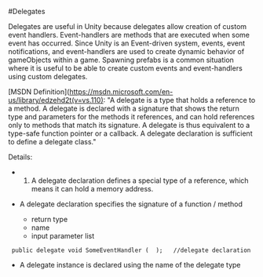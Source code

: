 #Delegates

Delegates are useful in Unity because delegates allow creation of custom event handlers. Event-handlers are methods that are executed when some event has occurred.  Since Unity is an Event-driven system, events, event notifications, and event-handlers are used to create dynamic behavior of gameObjects within a game.  Spawning prefabs is a common situation where it is useful to be able to create custom events and event-handlers using custom delegates.  

[MSDN Definition](https://msdn.microsoft.com/en-us/library/edzehd2t(v=vs.110):
"A delegate is a type that holds a reference to a method. A delegate is declared with a signature that shows the return type and parameters for the methods it references, and can hold references only to methods that match its signature. A delegate is thus equivalent to a type-safe function pointer or a callback. A delegate declaration is sufficient to define a delegate class."

Details: 
* 1. A delegate declaration defines a special type of a reference, which means it can hold a memory address.

* A delegate declaration specifies the signature of a function / method
  * return type
  * name
  * input parameter list 


 ``` public delegate void SomeEventHandler (  );   //delegate declaration```
 

*  A delegate instance is declared using the name of the delegate type     

``` public SomeEventHandler handleEvent 




